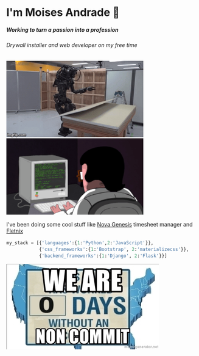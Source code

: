 # I'm Moises Andrade 👋
##### Working to turn a passion into a profession




###### Drywall installer and web developer on my free time
![alt text](https://github.com/FuryAndRage/FuryAndRage/blob/master/img/1.gif "Installing drywall during the day") ![](https://github.com/FuryAndRage/FuryAndRage/blob/master/img/2.gif "Coding at night")

I've been doing some cool stuff like [Nova Genesis](https://novagenesis.co.nz) timesheet manager and [Fletnix](https://github.com/FuryAndRage/Fletnix)
<!--
**FuryAndRage/FuryAndRage** is a ✨ _special_ ✨ repository because its `README.md` (this file) appears on your GitHub profile.

Here are some ideas to get you started:

- 🔭 I’m currently working on ...
- 🌱 I’m currently learning ...
- 👯 I’m looking to collaborate on ...
- 🤔 I’m looking for help with ...
- 💬 Ask me about ...
- 📫 How to reach me: ...
- 😄 Pronouns: ...
- ⚡ Fun fact: ...
-->

 
```python
my_stack = [{'languages':{1:'Python',2:'JavaScript'}},
            {'css_frameworks':{1:'Bootstrap', 2:'materializecss'}},
            {'backend_frameworks':{1:'Django', 2:'Flask'}}]
```

![alt text](https://github.com/FuryAndRage/FuryAndRage/blob/master/img/we-are-non-commit.jpg "0 days without a non commit")
